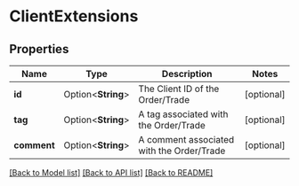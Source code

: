 # ClientExtensions

## Properties

Name | Type | Description | Notes
------------ | ------------- | ------------- | -------------
**id** | Option<**String**> | The Client ID of the Order/Trade | [optional]
**tag** | Option<**String**> | A tag associated with the Order/Trade | [optional]
**comment** | Option<**String**> | A comment associated with the Order/Trade | [optional]

[[Back to Model list]](../README.md#documentation-for-models) [[Back to API list]](../README.md#documentation-for-api-endpoints) [[Back to README]](../README.md)


